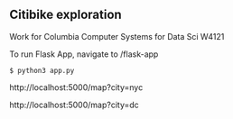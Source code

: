 ## Citibike exploration

Work for Columbia Computer Systems for Data Sci W4121

To run Flask App, navigate to /flask-app

`$ python3 app.py`

http://localhost:5000/map?city=nyc

http://localhost:5000/map?city=dc